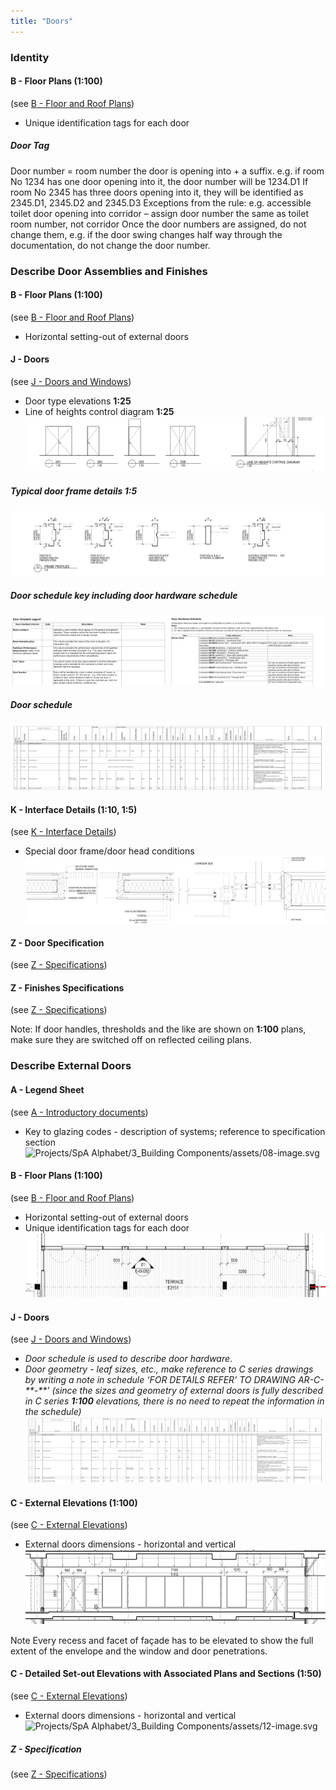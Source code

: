 ```yaml
---
title: "Doors"
---
```

### Identity

#### B - Floor Plans (1:100)
(see [B - Floor and Roof Plans](notes/2_Alphabet/B%20-%20Floor%20and%20Roof%20Plans.md))
- Unique identification tags for each door

##### Door Tag
Door number = room number the door is opening into + a suffix.
e.g. if room No 1234 has one door opening into it, the door number will be 1234.D1 If room No 2345 has three doors opening into it, they will be identified as 2345.D1, 2345.D2 and 2345.D3
Exceptions from the rule: e.g. accessible toilet door opening into corridor – assign door number the same as toilet room number, not corridor
Once the door numbers are assigned, do not change them, e.g. if the door swing changes half way through the documentation, do not change the door number.

### Describe Door Assemblies and Finishes

#### B - Floor Plans (1:100)
(see [B - Floor and Roof Plans](notes/2_Alphabet/B%20-%20Floor%20and%20Roof%20Plans.md))
- Horizontal setting-out of external doors

#### J - Doors
(see [J - Doors and Windows](notes/2_Alphabet/J%20-%20Doors%20and%20Windows.md))
- Door type elevations **1:25**
- Line of heights control diagram **1:25**
 ![01-image 2 1](notes/3_Building%20Components/assets/01-image%202%201.svg)

##### Typical door frame details **1:5**
![02-image 1 1](notes/3_Building%20Components/assets/02-image%201%201.svg)


##### Door schedule key including door hardware schedule
![03-image 2](notes/3_Building%20Components/assets/03-image%202.svg)

##### Door schedule
![Door Schedule](notes/3_Building%20Components/assets/Door%20Schedule.svg)


#### K - Interface Details (1:10, 1:5)
(see [K - Interface Details](notes/2_Alphabet/K%20-%20Interface%20Details.md))
- Special door frame/door head conditions
![05-image 1 1](notes/3_Building%20Components/assets/05-image%201%201.svg)

#### Z - Door Specification
(see [Z - Specifications](notes/2_Alphabet/Z%20-%20Specifications.md))

#### Z - Finishes Specifications
(see [Z - Specifications](notes/2_Alphabet/Z%20-%20Specifications.md))

Note:
If door handles, thresholds and the like are shown on **1:100** plans, make sure they are switched off on reflected ceiling plans.

### Describe External Doors

#### A - Legend Sheet
(see [A - Introductory documents](notes/2_Alphabet/A%20-%20Introductory%20documents.md))
- Key to glazing codes - description of systems; reference to specification section
![Projects/SpA Alphabet/3_Building Components/assets/08-image.svg](Projects/SpA%20Alphabet/3_Building%20Components/assets/08-image.svg)

#### B - Floor Plans (1:100)
(see [B - Floor and Roof Plans](notes/2_Alphabet/B%20-%20Floor%20and%20Roof%20Plans.md))
- Horizontal setting-out of external doors
- Unique identification tags for each door
![10-image](notes/3_Building%20Components/assets/10-image.svg)


#### J - Doors
(see [J - Doors and Windows](notes/2_Alphabet/J%20-%20Doors%20and%20Windows.md))
- _Door schedule is used to describe door hardware_. 
- _Door geometry - leaf sizes, etc., make reference to C series drawings by writing a note in schedule ‘FOR DETAILS REFER' TO DRAWING AR-C-\*\*-\*\*’_ _(since the sizes and geometry of external doors is fully described in C series **1:100** elevations, there is no need to repeat the information in the schedule)_
![09-image](notes/3_Building%20Components/assets/09-image.svg)


#### C - External Elevations (1:100)
(see [C - External Elevations](notes/2_Alphabet/C%20-%20External%20Elevations.md))
- External doors dimensions - horizontal and vertical
![11-image](notes/3_Building%20Components/assets/11-image.svg)

Note
Every recess and facet of façade has to be elevated to show the full extent of the
envelope and the window and door penetrations.

#### C - Detailed Set-out Elevations with Associated Plans and Sections (1:50)
(see [C - External Elevations](notes/2_Alphabet/C%20-%20External%20Elevations.md))
- External doors dimensions - horizontal and vertical
![Projects/SpA Alphabet/3_Building Components/assets/12-image.svg](Projects/SpA%20Alphabet/3_Building%20Components/assets/12-image.svg)

##### Z - Specification
(see [Z - Specifications](notes/2_Alphabet/Z%20-%20Specifications.md))




